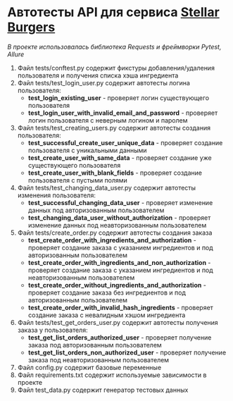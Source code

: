 # Автотесты API для сервиса [Stellar Burgers](https://stellarburgers.nomoreparties.site/)
*В проекте использовалась библиотека Requests и фреймворки Pytest, Allure*


1. Файл tests/conftest.py содержит фикстуры добавления/удаления пользователя и получения списка хэша ингредиента
2. Файл tests/test_login_user.py содержит автотесты логина пользователя:
   - __test_login_existing_user__ - проверяет логин существующего пользователя
   - __test_login_user_with_invalid_email_and_password__ - проверяет логин пользователя с неверным логином и паролем
3. Файл tests/test_creating_users.py содержит автотесты создания пользователя:
   - __test_successful_create_user_unique_data__ - проверяет создание пользователя с уникальными данными
   - __test_create_user_with_same_data__ - проверяет создание уже существующего пользователя
   - __test_create_user_with_blank_fields__ - проверяет создание пользователя с пустыми полями
4. Файл tests/test_changing_data_user.py содержит автотесты изменения пользователя:
   - __test_successful_changing_data_user__ - проверяет изменение данных под авторизованным пользователем
   - __test_changing_data_user_without_authorization__ - проверяет изменение данных под неавторизованным пользователем
5. Файл tests/create_order.py содержит автотесты создания заказа
   - __test_create_order_with_ingredients_and_authorization__ - проверяет создание заказа с указанием ингредиентов и под авторизованным пользователем
   - __test_create_order_with_ingredients_and_non_authorization__ - проверяет создание заказа с указанием ингредиентов и под неавторизованным пользователем
   - __test_create_order_without_ingredients_and_authorization__ - проверяет создание заказа без ингредиентов и под авторизованным пользователем
   - __test_create_order_with_invalid_hash_ingredients__ - проверяет создание заказа с невалидным хэшом ингредиента
6. Файл tests/test_get_orders_user.py содержит автотесты получения заказа у пользователя:
   - __test_get_list_orders_authorized_user__ - проверяет получение заказа под авторизованным пользователем
   - __test_get_list_orders_non_authorized_user__ - проверяет получение заказа под неавторизованным пользователем
7. Файл config.py содержит базовые переменные
8. Файл requirements.txt содержит используемые зависимости в проекте
9. Файл test_data.py содержит генератор тестовых данных